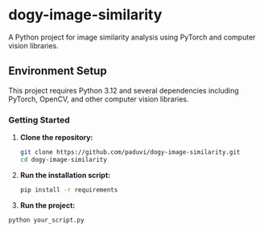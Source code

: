 # dogy-image-similarity

A Python project for image similarity analysis using PyTorch and computer vision libraries.

## Environment Setup

This project requires Python 3.12 and several dependencies including PyTorch, OpenCV, and other computer vision libraries.

### Getting Started

1. **Clone the repository:**
   ```bash
   git clone https://github.com/paduvi/dogy-image-similarity.git
   cd dogy-image-similarity
   ```

2. **Run the installation script:**
   ```bash
   pip install -r requirements
   ```

3. **Run the project:**

```bash
python your_script.py
```
